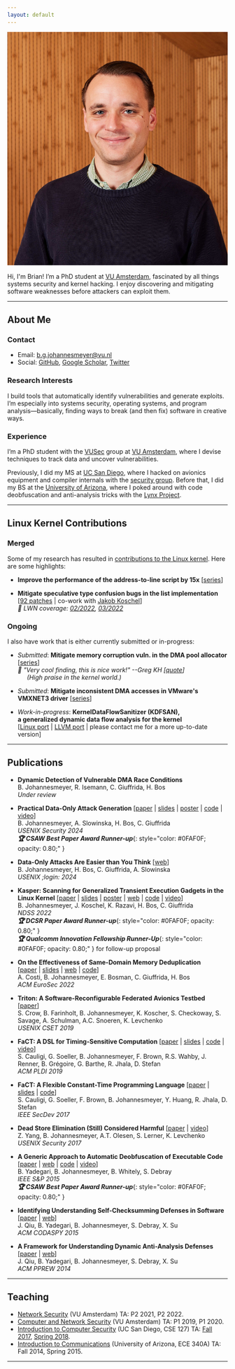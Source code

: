 ```yaml
---
layout: default
---
```


<img class="profile-picture" src="assets/headshot.jpg">

Hi, I'm Brian! I’m a PhD student at [VU Amsterdam](https://vu.nl/en), fascinated by all things systems security and kernel hacking. I enjoy discovering and mitigating software weaknesses before attackers can exploit them.

---

## About Me

### Contact

* Email: [b.g.johannesmeyer@vu.nl](mailto:b.g.johannesmeyer@vu.nl)
* Social: [GitHub](https://github.com/bjohannesmeyer/), [Google Scholar](https://scholar.google.com/citations?user=hveLyDgAAAAJ), [Twitter](https://twitter.com/bjohannesmeyer)

### Research Interests

I build tools that automatically identify vulnerabilities and generate exploits.
I’m especially into systems security, operating systems, and program analysis—basically, finding ways to break (and then fix) software in creative ways.

### Experience

I’m a PhD student with the [VUSec](https://vusec.net/) group at [VU Amsterdam](https://vu.nl/en), where I devise techniques to track data and uncover vulnerabilities.

Previously, I did my MS at [UC San Diego](https://ucsd.edu/), where I hacked on avionics equipment and compiler internals with the [security group](https://cryptosec.ucsd.edu/).
Before that, I did my BS at the [University of Arizona](https://www.arizona.edu/), where I poked around with code deobfuscation and anti-analysis tricks with the [Lynx Project](https://www2.cs.arizona.edu/projects/lynx-project/index.html).

---

## Linux Kernel Contributions

### Merged

Some of my research has resulted in [contributions to the Linux kernel](https://git.kernel.org/pub/scm/linux/kernel/git/torvalds/linux.git/log/?qt=author&q=bjohannesmeyer%40gmail.com). Here are some highlights:

* **Improve the performance of the address-to-line script by 15x** [[series](https://lore.kernel.org/lkml/20240415145538.1938745-3-bjohannesmeyer@gmail.com/T/)]

* **Mitigate speculative type confusion bugs in the list implementation** \
[[92 patches](https://git.kernel.org/pub/scm/linux/kernel/git/torvalds/linux.git/log/?qt=author&q=%5C%28jakobkoschel%40gmail.com%5C%29%5C%7C%5C%28jkl820.git%40gmail.com%5C%29) | co-work with [Jakob Koschel](https://jakob-koschel.github.io/)] \
*📝 LWN coverage: [02/2022](https://lwn.net/Articles/885941/), [03/2022](https://lwn.net/Articles/887097/)*

### Ongoing

I also have work that is either currently submitted or in-progress:

* *Submitted*: **Mitigate memory corruption vuln. in the DMA pool allocator** [[series](https://lore.kernel.org/lkml/20241122211144.4186080-4-bjohannesmeyer@gmail.com/)] \
*📣 "Very cool finding, this is nice work!" --Greg KH [[quote](https://lore.kernel.org/linux-mm/2024111914-overuse-cider-7734@gregkh/)]\
&emsp;&ensp;(High praise in the kernel world.)*

* *Submitted*: **Mitigate inconsistent DMA accesses in VMware's VMXNET3 driver** [[series](https://lore.kernel.org/lkml/20241119221353.3912257-1-bjohannesmeyer@gmail.com/)]

* *Work-in-progress*: **KernelDataFlowSanitizer (KDFSAN), \
a generalized dynamic data flow analysis for the kernel** \
[[Linux port](https://github.com/vusec/kdfsan-linux) | [LLVM port](https://github.com/vusec/kdfsan-llvm-project) | please contact me for a more up-to-date version]

---

## Publications

* **Dynamic Detection of Vulnerable DMA Race Conditions** \
B. Johannesmeyer, R. Isemann, C. Giuffrida, H. Bos\
*Under review*

* **Practical Data-Only Attack Generation** [[paper](assets/einstein_sec24.pdf) \| [slides](assets/einstein_sec24_slides.pdf) \| [poster](assets/einstein_sec24_poster.pdf) \| [code](https://github.com/vusec/einstein) \| [video](https://www.youtube.com/watch?v=i8Qja60N268)]\
B. Johannesmeyer, A. Slowinska, H. Bos, C. Giuffrida\
*USENIX Security 2024*\
***🏆 CSAW Best Paper Award Runner-up***{: style="color: #0FAF0F; opacity: 0.80;" }

* **Data-Only Attacks Are Easier than You Think** [[web](https://www.usenix.org/publications/loginonline/data-only-attacks-are-easier-you-think)]\
B. Johannesmeyer, H. Bos, C. Giuffrida, A. Slowinska\
*USENIX ;login: 2024*

* **Kasper: Scanning for Generalized Transient Execution Gadgets in the Linux Kernel** [[paper](assets/kasper_ndss22.pdf) \| [slides](assets/kasper_ndss22_slides.pdf) \| [poster](assets/kasper_ndss22_poster.pdf) \| [web](https://www.vusec.net/projects/kasper/) \| [code](https://github.com/vusec/kasper) \| [video](https://www.youtube.com/watch?v=v89Zt3vxrww)]\
B. Johannesmeyer, J. Koschel, K. Razavi, H. Bos, C. Giuffrida\
*NDSS 2022*\
***🏆 DCSR Paper Award Runner-up***{: style="color: #0FAF0F; opacity: 0.80;" }\
***🏆 Qualcomm Innovation Fellowship Runner-Up***{: style="color: #0FAF0F; opacity: 0.80;" } for follow-up proposal

* **On the Effectiveness of Same-Domain Memory Deduplication** \
[[paper](assets/dedup_eurosec22.pdf) \| [slides](assets/dedup_eurosec22_slides.pdf) \| [web](https://www.vusec.net/projects/dedup-est-machina-returns) \| [code](https://github.com/vusec/dedup-est-returns)]\
A. Costi, B. Johannesmeyer, E. Bosman, C. Giuffrida, H. Bos\
*ACM EuroSec 2022*

* **Triton: A Software-Reconfigurable Federated Avionics Testbed** [[paper](assets/triton_cset19.pdf)]\
S. Crow, B. Farinholt, B. Johannesmeyer, K. Koscher, S. Checkoway, S. Savage, A. Schulman, A.C. Snoeren, K. Levchenko\
*USENIX CSET 2019*

* **FaCT: A DSL for Timing-Sensitive Computation** [[paper](assets/fact_pldi19.pdf) \| [slides](assets/fact_pldi19_slides.pdf) \| [code](https://github.com/PLSysSec/FaCT) \| [video](https://www.youtube.com/watch?v=DRPdQk_Uqeo)]\
S. Cauligi, G. Soeller, B. Johannesmeyer, F. Brown, R.S. Wahby, J. Renner, B. Grégoire, G. Barthe, R. Jhala, D. Stefan\
*ACM PLDI 2019*

* **FaCT: A Flexible Constant-Time Programming Language** [[paper](assets/fact_secdev17.pdf) \| [slides](assets/fact_sl18_slides.pdf) \| [code](https://github.com/PLSysSec/FaCT)]\
S. Cauligi, G. Soeller, F. Brown, B. Johannesmeyer, Y. Huang, R. Jhala, D. Stefan\
*IEEE SecDev 2017*

* **Dead Store Elimination (Still) Considered Harmful** [[paper](assets/sec17.pdf) \| [video](https://www.youtube.com/watch?v=litxEtE1cj8)]\
Z. Yang, B. Johannesmeyer, A.T. Olesen, S. Lerner, K. Levchenko\
*USENIX Security 2017*

* **A Generic Approach to Automatic Deobfuscation of Executable Code** \
[[paper](assets/sp15.pdf) \| [web](https://www2.cs.arizona.edu/projects/lynx-project/) \| [code](https://www2.cs.arizona.edu/projects/lynx-project/Source/Deobfuscator.tar.gz) \| [video](https://www.youtube.com/watch?v=VWL8-2G89_c)]\
B. Yadegari, B. Johannesmeyer, B. Whitely, S. Debray\
*IEEE S&P 2015*\
***🏆 CSAW Best Paper Award Runner-up***{: style="color: #0FAF0F; opacity: 0.80;" }

* **Identifying Understanding Self-Checksumming Defenses in Software** [[paper](assets/codaspy15.pdf) \| [web](https://www2.cs.arizona.edu/projects/lynx-project/)]\
J. Qiu, B. Yadegari, B. Johannesmeyer, S. Debray, X. Su\
*ACM CODASPY 2015*

* **A Framework for Understanding Dynamic Anti-Analysis Defenses** [[paper](assets/pprew14.pdf) \| [web](https://www2.cs.arizona.edu/projects/lynx-project/)]\
J. Qiu, B. Yadegari, B. Johannesmeyer, S. Debray, X. Su\
*ACM PPREW 2014*

---

## Teaching

* [Network Security](https://web.archive.org/web/20231205215139/https://studiegids.vu.nl/EN/courses/2021-2022/XM_0100#/) (VU Amsterdam) TA: P2 2021, P2 2022.
* [Computer and Network Security](https://web.archive.org/web/20231205215155/https://studiegids.vu.nl/en/Master/2019-2020/parallel-and-distributed-computer-systems/X_400127#/) (VU Amsterdam) TA: P1 2019, P1 2020.
* [Introduction to Computer Security](https://web.archive.org/web/20210303185213/https://catalog.ucsd.edu/courses/CSE.html) (UC San Diego, CSE 127) TA: [Fall 2017](https://cseweb.ucsd.edu/classes/fa17/cse127-b/), [Spring 2018](https://cseweb.ucsd.edu/classes/sp18/cse127-b/).
* [Introduction to Communications](https://web.archive.org/web/20250104181816/https://ece.engineering.arizona.edu/undergrad-programs/courses/ECE340A) (University of Arizona, ECE 340A) TA: Fall 2014, Spring 2015.

---
